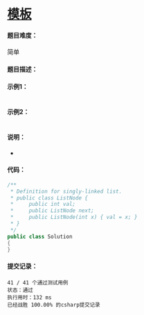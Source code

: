 # [模板]()

#### 题目难度：

简单

#### 题目描述：



#### 示例1：

```

```

#### 示例2：

```

```

#### 说明：

- 

#### 代码：

```c#
/**
 * Definition for singly-linked list.
 * public class ListNode {
 *     public int val;
 *     public ListNode next;
 *     public ListNode(int x) { val = x; }
 * }
 */
public class Solution
{
}
```

#### 提交记录：

```
41 / 41 个通过测试用例
状态：通过
执行用时：132 ms
已经战胜 100.00% 的csharp提交记录
```

